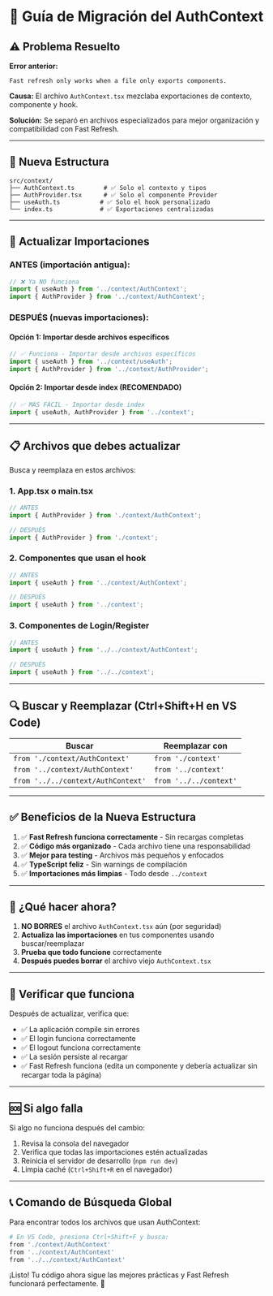# 🔄 Guía de Migración del AuthContext

## ⚠️ Problema Resuelto

**Error anterior:**
```
Fast refresh only works when a file only exports components.
```

**Causa:** El archivo `AuthContext.tsx` mezclaba exportaciones de contexto, componente y hook.

**Solución:** Se separó en archivos especializados para mejor organización y compatibilidad con Fast Refresh.

---

## 📁 Nueva Estructura

```
src/context/
├── AuthContext.ts        # ✅ Solo el contexto y tipos
├── AuthProvider.tsx      # ✅ Solo el componente Provider  
├── useAuth.ts           # ✅ Solo el hook personalizado
└── index.ts             # ✅ Exportaciones centralizadas
```

---

## 🔧 Actualizar Importaciones

### **ANTES (importación antigua):**

```typescript
// ❌ Ya NO funciona
import { useAuth } from '../context/AuthContext';
import { AuthProvider } from '../context/AuthContext';
```

### **DESPUÉS (nuevas importaciones):**

#### **Opción 1: Importar desde archivos específicos**

```typescript
// ✅ Funciona - Importar desde archivos específicos
import { useAuth } from '../context/useAuth';
import { AuthProvider } from '../context/AuthProvider';
```

#### **Opción 2: Importar desde index (RECOMENDADO)**

```typescript
// ✅ MÁS FÁCIL - Importar desde index
import { useAuth, AuthProvider } from '../context';
```

---

## 📋 Archivos que debes actualizar

Busca y reemplaza en estos archivos:

### **1. App.tsx o main.tsx**

```typescript
// ANTES
import { AuthProvider } from './context/AuthContext';

// DESPUÉS  
import { AuthProvider } from './context';
```

### **2. Componentes que usan el hook**

```typescript
// ANTES
import { useAuth } from '../context/AuthContext';

// DESPUÉS
import { useAuth } from '../context';
```

### **3. Componentes de Login/Register**

```typescript
// ANTES
import { useAuth } from '../../context/AuthContext';

// DESPUÉS
import { useAuth } from '../../context';
```

---

## 🔍 Buscar y Reemplazar (Ctrl+Shift+H en VS Code)

| Buscar | Reemplazar con |
|--------|----------------|
| `from './context/AuthContext'` | `from './context'` |
| `from '../context/AuthContext'` | `from '../context'` |
| `from '../../context/AuthContext'` | `from '../../context'` |

---

## ✅ Beneficios de la Nueva Estructura

1. ✅ **Fast Refresh funciona correctamente** - Sin recargas completas
2. ✅ **Código más organizado** - Cada archivo tiene una responsabilidad
3. ✅ **Mejor para testing** - Archivos más pequeños y enfocados
4. ✅ **TypeScript feliz** - Sin warnings de compilación
5. ✅ **Importaciones más limpias** - Todo desde `../context`

---

## 🚀 ¿Qué hacer ahora?

1. **NO BORRES** el archivo `AuthContext.tsx` aún (por seguridad)
2. **Actualiza las importaciones** en tus componentes usando buscar/reemplazar
3. **Prueba que todo funcione** correctamente
4. **Después puedes borrar** el archivo viejo `AuthContext.tsx`

---

## 📝 Verificar que funciona

Después de actualizar, verifica que:

- ✅ La aplicación compile sin errores
- ✅ El login funciona correctamente
- ✅ El logout funciona correctamente  
- ✅ La sesión persiste al recargar
- ✅ Fast Refresh funciona (edita un componente y debería actualizar sin recargar toda la página)

---

## 🆘 Si algo falla

Si algo no funciona después del cambio:

1. Revisa la consola del navegador
2. Verifica que todas las importaciones estén actualizadas
3. Reinicia el servidor de desarrollo (`npm run dev`)
4. Limpia caché (`Ctrl+Shift+R` en el navegador)

---

## 📞 Comando de Búsqueda Global

Para encontrar todos los archivos que usan AuthContext:

```bash
# En VS Code, presiona Ctrl+Shift+F y busca:
from './context/AuthContext'
from '../context/AuthContext'  
from '../../context/AuthContext'
```

¡Listo! Tu código ahora sigue las mejores prácticas y Fast Refresh funcionará perfectamente. 🎉
